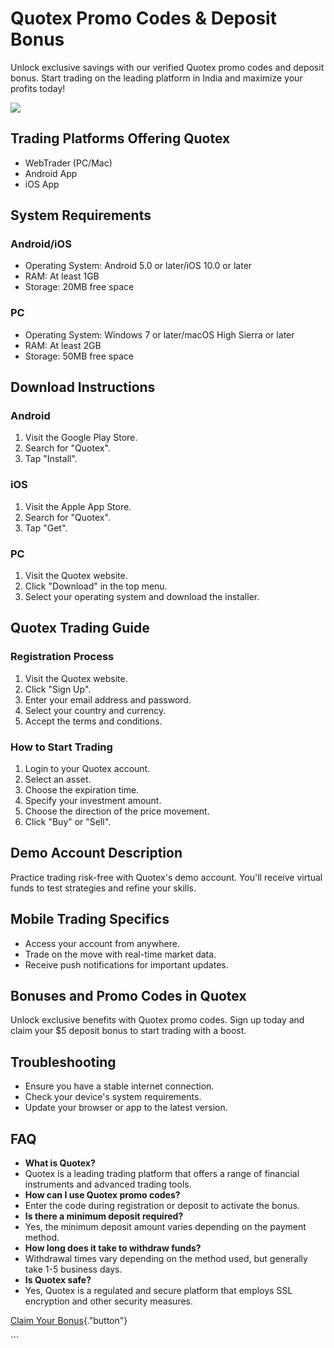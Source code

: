 # Quotex Promo Codes & Deposit Bonus

Unlock exclusive savings with our verified Quotex promo codes and
deposit bonus. Start trading on the leading platform in India and
maximize your profits today!

[![](https://static.quotex.io/files/4_en/300_250.jpg)](https://traff.sbs/brokerqxlid)

## Trading Platforms Offering Quotex

-   WebTrader (PC/Mac)
-   Android App
-   iOS App

## System Requirements

### Android/iOS

-   Operating System: Android 5.0 or later/iOS 10.0 or later
-   RAM: At least 1GB
-   Storage: 20MB free space

### PC

-   Operating System: Windows 7 or later/macOS High Sierra or later
-   RAM: At least 2GB
-   Storage: 50MB free space

## Download Instructions

### Android

1.  Visit the Google Play Store.
2.  Search for "Quotex".
3.  Tap "Install".

### iOS

1.  Visit the Apple App Store.
2.  Search for "Quotex".
3.  Tap "Get".

### PC

1.  Visit the Quotex website.
2.  Click "Download" in the top menu.
3.  Select your operating system and download the installer.

## Quotex Trading Guide

### Registration Process

1.  Visit the Quotex website.
2.  Click "Sign Up".
3.  Enter your email address and password.
4.  Select your country and currency.
5.  Accept the terms and conditions.

### How to Start Trading

1.  Login to your Quotex account.
2.  Select an asset.
3.  Choose the expiration time.
4.  Specify your investment amount.
5.  Choose the direction of the price movement.
6.  Click "Buy" or "Sell".

## Demo Account Description

Practice trading risk-free with Quotex\'s demo account. You\'ll receive
virtual funds to test strategies and refine your skills.

## Mobile Trading Specifics

-   Access your account from anywhere.
-   Trade on the move with real-time market data.
-   Receive push notifications for important updates.

## Bonuses and Promo Codes in Quotex

Unlock exclusive benefits with Quotex promo codes. Sign up today and
claim your \$5 deposit bonus to start trading with a boost.

## Troubleshooting

-   Ensure you have a stable internet connection.
-   Check your device\'s system requirements.
-   Update your browser or app to the latest version.

## FAQ

-   **What is Quotex?**
-   Quotex is a leading trading platform that offers a range of
    financial instruments and advanced trading tools.
-   **How can I use Quotex promo codes?**
-   Enter the code during registration or deposit to activate the bonus.
-   **Is there a minimum deposit required?**
-   Yes, the minimum deposit amount varies depending on the payment
    method.
-   **How long does it take to withdraw funds?**
-   Withdrawal times vary depending on the method used, but generally
    take 1-5 business days.
-   **Is Quotex safe?**
-   Yes, Quotex is a regulated and secure platform that employs SSL
    encryption and other security measures.

[Claim Your
Bonus](\%22https://traff.sbs/brokerqxsignup\%22){."button"}

\`\`\`

